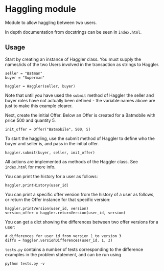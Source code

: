 # Haggling module

Module to allow haggling between two users.

In depth documentation from docstrings can be seen in `index.html`.

## Usage

Start by creating an instance of Haggler class. You must supply the names/ids of the two Users involved in the transaction as strings
to Haggler.

```
seller = "Batman"
buyer = "Superman"

haggler = Haggler(seller, buyer)
```

Note that until you have used the `submit` method of Haggler the seller and buyer roles have not actually been defined - the variable names above are just to make this example clearer.

Next, create the initial Offer. Below an Offer is created for a Batmobile with price 500 and quantity 5.

```
init_offer = Offer("Batmobile", 500, 5)
```

To start the haggling, use the submit method of Haggler to define who the buyer and seller is, and pass in the initial offer.

```
haggler.submit(buyer, seller, init_offer)
``` 

All actions are implemented as methods of the Haggler class. See `index.html` for more info.


You can print the history for a user as follows:

```
haggler.printHistory(user_id)
```

You can print a specific offer version from the history of a user as follows, or return the Offer instance for that specific version:

```
haggler.printVersion(user_id, version)
version_offer = haggler.returnVersion(user_id, version)
```

You can get a dict showing the differences between two offer versions for a user:

```
# differences for user_id from version 1 to version 3
diffs = haggler.versionDifferences(user_id, 1, 3)
```

`tests.py` contains a number of tests corresponding to the difference examples in the problem statement, and can be run using 

```
python tests.py -v 
```
